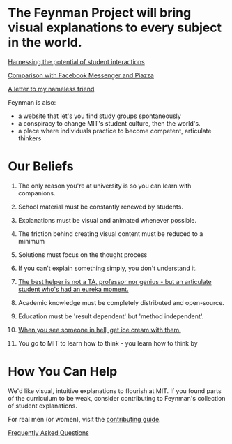 # The Feynman Project will bring visual explanations to every subject in the world.  

[Harnessing the potential of student interactions](./doc/harness_potential.md)

[Comparison with Facebook Messenger and Piazza](./doc/facebook_piazza.md) 

[A letter to my nameless friend](./doc/my_promise.md)

Feynman is also: 
- a website that let's you find study groups spontaneously
- a conspiracy to change MIT's student culture, then the world's. 
- a place where individuals practice to become competent, articulate thinkers  
     
# Our Beliefs

1) The only reason you're at university is so you can learn with companions.  

2) School material must be constantly renewed by students.

3) Explanations must be visual and animated whenever possible.

4) The friction behind creating visual content must be reduced to a minimum 

5) Solutions must focus on the thought process 

6) If you can't explain something simply, you don't understand it.

7) [The best helper is not a TA, professor nor genius - but an articulate student who's had an eureka moment.](./doc/best_helper.md)

8) Academic knowledge must be completely distributed and open-source. 

9) Education must be 'result dependent' but 'method independent'.  

10) [When you see someone in hell, get ice cream with them.](./doc/never_abandoned.md)

11) You go to MIT to learn how to think - you learn how to think by 

# How You Can Help 

We'd like visual, intuitive explanations to flourish at MIT. If you found parts of the curriculum to be weak, consider contributing to Feynman's collection of student explanations. 

For real men (or women), visit the [contributing guide](CONTRIBUTING.md). 

[Frequently Asked Questions](FAQ.md)
